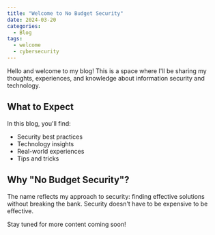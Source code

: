 ```yaml
---
title: "Welcome to No Budget Security"
date: 2024-03-20
categories:
  - Blog
tags:
  - welcome
  - cybersecurity
---
```

Hello and welcome to my blog! This is a space where I'll be sharing my thoughts, experiences, and knowledge about information security and technology.

## What to Expect

In this blog, you'll find:

* Security best practices
* Technology insights
* Real-world experiences
* Tips and tricks

## Why "No Budget Security"?

The name reflects my approach to security: finding effective solutions without breaking the bank. Security doesn't have to be expensive to be effective.

Stay tuned for more content coming soon! 